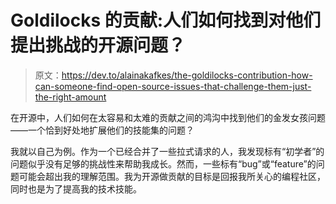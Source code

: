 # Goldilocks 的贡献:人们如何找到对他们提出挑战的开源问题？

> 原文：<https://dev.to/alainakafkes/the-goldilocks-contribution-how-can-someone-find-open-source-issues-that-challenge-them-just-the-right-amount>

在开源中，人们如何在太容易和太难的贡献之间的鸿沟中找到他们的金发女孩问题——一个恰到好处地扩展他们的技能集的问题？

我就以自己为例。作为一个已经合并了一些拉式请求的人，我发现标有“初学者”的问题似乎没有足够的挑战性来帮助我成长。然而，一些标有“bug”或“feature”的问题可能会超出我的理解范围。我为开源做贡献的目标是回报我所关心的编程社区，同时也是为了提高我的技术技能。